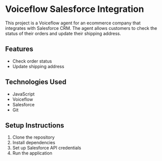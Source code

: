 # Voiceflow Salesforce Integration

This project is a Voiceflow agent for an ecommerce company that integrates with Salesforce CRM. The agent allows customers to check the status of their orders and update their shipping address.

## Features

- Check order status
- Update shipping address

## Technologies Used

- JavaScript
- Voiceflow
- Salesforce
- Git

## Setup Instructions

1. Clone the repository
2. Install dependencies
3. Set up Salesforce API credentials
4. Run the application
